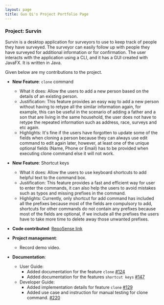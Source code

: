 ```yaml
---
layout: page
title: Guo Qi's Project Portfolio Page
---
```


### Project: Survin

Survin is a desktop application for surveyors to use to keep track of people they have surveyed. The surveyor can easily follow up with people they have surveyed for additional information or for confirmation. The user interacts with the application using a CLI, and it has a GUI created with JavaFX. It is written in Java.

Given below are my contributions to the project.

* **New Feature**: `clone` command
  * What it does: Allow the users to add a new person based on the details of an existing person.
  * Justification: This feature provides an easy way to add a new person without having to retype all the similar information again, for example, this can be useful in the scenario of adding a father and a son that are living in the same household, the user does not have to retype the repeated information such as address, race, surveys and etc again.
  * Highlights: It's fine if the users have forgotten to update some of the fields when cloning a person because they can always use edit command to edit again later, however, at least one of the unique optional fields (Name, Phone or Email) has to be provided when executing clone command else it will not work.

* **New Feature**: Shortcut keys
  * What it does: Allow the users to use keyboard shortcuts to add helpful text to the command box.
  * Justification: This feature provides a fast and efficient way for user to enter the commands, it can also help the users to avoid mistakes such as typos and missing prefixes in the command.
  * Highlights: Currently, only shortcut for add command has included all the prefixes because most of the fields are compulsory to add, shortcuts for other commands do not contain any prefixes because most of the fields are optional, if we include all the prefixes the users have to take more time to delete away those unwanted prefixes.

* **Code contributed**: [RepoSense link](https://nus-cs2103-ay2223s1.github.io/tp-dashboard/?search=NUSDG&breakdown=true)

* **Project management**:
  - Record demo video.
  
* **Documentation**:
  * User Guide:
    * Added documentation for the feature `clone` [\#124](https://github.com/AY2223S1-CS2103-F13-2/tp/pull/124)
    * Added documentation for the features `shortcut keys` [\#147](https://github.com/AY2223S1-CS2103-F13-2/tp/pull/147)
  * Developer Guide:
    - Added implementation details for feature `clone` [\#129](https://github.com/AY2223S1-CS2103-F13-2/tp/pull/129)
    - Added use case and instruction for manual testing for clone command. [\#220](https://github.com/AY2223S1-CS2103-F13-2/tp/pull/220)
